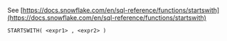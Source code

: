 See [https://docs.snowflake.com/en/sql-reference/functions/startswith](https://docs.snowflake.com/en/sql-reference/functions/startswith)
```
STARTSWITH( <expr1> , <expr2> )
```
